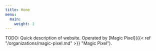 ```yaml
---
title: Home
menu: 
  main:
    weight: 1
---
```


TODO: Quick description of website. Operated by [Magic Pixel]({{< ref "/organizations/magic-pixel.md" >}} "Magic Pixel").